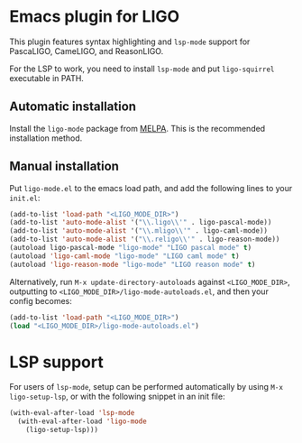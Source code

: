 # Emacs plugin for LIGO

This plugin features syntax highlighting and `lsp-mode` support for PascaLIGO, CameLIGO, and ReasonLIGO.

For the LSP to work, you need to install `lsp-mode` and put `ligo-squirrel` executable in PATH.

## Automatic installation

Install the `ligo-mode` package from [MELPA](https://melpa.org). This is the recommended installation method.

## Manual installation

Put `ligo-mode.el` to the emacs load path, and add the following lines to your `init.el`:

```el
(add-to-list 'load-path "<LIGO_MODE_DIR>")
(add-to-list 'auto-mode-alist '("\\.ligo\\'" . ligo-pascal-mode))
(add-to-list 'auto-mode-alist '("\\.mligo\\'" . ligo-caml-mode))
(add-to-list 'auto-mode-alist '("\\.religo\\'" . ligo-reason-mode))
(autoload ligo-pascal-mode "ligo-mode" "LIGO pascal mode" t)
(autoload 'ligo-caml-mode "ligo-mode" "LIGO caml mode" t)
(autoload 'ligo-reason-mode "ligo-mode" "LIGO reason mode" t)
```

Alternatively, run `M-x update-directory-autoloads` against `<LIGO_MODE_DIR>`, outputting to `<LIGO_MODE_DIR>/ligo-mode-autoloads.el`, and then your config becomes:
```el
(add-to-list 'load-path "<LIGO_MODE_DIR>")
(load "<LIGO_MODE_DIR>/ligo-mode-autoloads.el")
```

# LSP support

For users of `lsp-mode`, setup can be performed automatically by using
`M-x ligo-setup-lsp`, or with the following snippet in an init file:

```el
(with-eval-after-load 'lsp-mode
  (with-eval-after-load 'ligo-mode
    (ligo-setup-lsp)))
```
